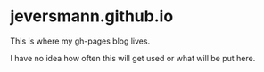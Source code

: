# jeversmann.github.io

This is where my gh-pages blog lives.

I have no idea how often this will get used or what will be put here.
